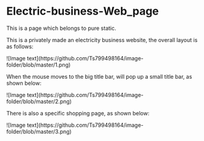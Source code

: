 # Electric-business-Web_page
This is a page which belongs to pure static.
<p> This is a privately made an electricity business website, the overall layout is as follows:</p>
![Image text](https://github.com/Ts799498164/image-folder/blob/master/1.png)
<p> When the mouse moves to the big title bar, will pop up a small title bar, as shown below:</p>
![Image text](https://github.com/Ts799498164/image-folder/blob/master/2.png)
<p> There is also a specific shopping page, as shown below:</p>
![Image text](https://github.com/Ts799498164/image-folder/blob/master/3.png)
